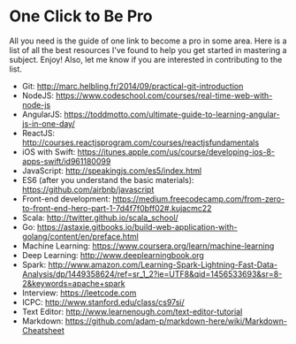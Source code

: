 # One Click to Be Pro
All you need is the guide of one link to become a pro in some area. Here is a list of all the best resources I've found to help you get started in mastering a subject. Enjoy! Also, let me know if you are interested in contributing to the list.

* Git: http://marc.helbling.fr/2014/09/practical-git-introduction
* NodeJS: https://www.codeschool.com/courses/real-time-web-with-node-js
* AngularJS: https://toddmotto.com/ultimate-guide-to-learning-angular-js-in-one-day/
* ReactJS: http://courses.reactjsprogram.com/courses/reactjsfundamentals
* iOS with Swift: https://itunes.apple.com/us/course/developing-ios-8-apps-swift/id961180099
* JavaScript: http://speakingjs.com/es5/index.html
* ES6 (after you understand the basic materials): https://github.com/airbnb/javascript
* Front-end development: https://medium.freecodecamp.com/from-zero-to-front-end-hero-part-1-7d4f7f0bff02#.kujacmc22
* Scala: http://twitter.github.io/scala_school/
* Go: https://astaxie.gitbooks.io/build-web-application-with-golang/content/en/preface.html
* Machine Learning: https://www.coursera.org/learn/machine-learning
* Deep Learning: http://www.deeplearningbook.org
* Spark: http://www.amazon.com/Learning-Spark-Lightning-Fast-Data-Analysis/dp/1449358624/ref=sr_1_2?ie=UTF8&qid=1456533693&sr=8-2&keywords=apache+spark
* Interview: https://leetcode.com
* ICPC: http://www.stanford.edu/class/cs97si/
* Text Editor: http://www.learnenough.com/text-editor-tutorial
* Markdown: https://github.com/adam-p/markdown-here/wiki/Markdown-Cheatsheet